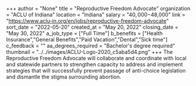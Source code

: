 +++
author = "None"
title = "Reproductive Freedom Advocate"
organization = "ACLU of Indiana"
location = "Indiana"
salary = "$40,000-$48,000"
link = "https://www.aclu-in.org/en/jobs/reproductive-freedom-advocate"
sort_date = "2022-05-20"
created_at = "May 20, 2022"
closing_date = "May 30, 2022"
a_job_type = ["Full Time"]
b_benefits = ["Health Insurance","General Benefits","Paid Vacation","Dental","Sick time"]
c_feedback = ""
aa_degrees_required = "Bachelor's degree required"
thumbnail = "../../images/ACLU-Logo-2020_c5aba5d4.png"
+++
The Reproductive Freedom Advocate will collaborate and coordinate with local and statewide partners to strengthen capacity to address and implement strategies that will successfully prevent passage of anti-choice legislation and dismantle the stigma surrounding abortion.